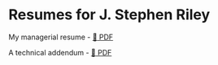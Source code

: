 # Resumes for J. Stephen Riley

My managerial resume - [:page_facing_up: PDF](https://github.com/stephen-riley/resumes/blob/master/pdf/Stephen%20Riley%20general%20resume%20-%20Nov%202019.pdf)

A technical addendum - [:page_facing_up: PDF](https://github.com/stephen-riley/resumes/blob/master/pdf/Stephen%20Riley%20technical%20addendum%20-%20Feb%202024.pdf)